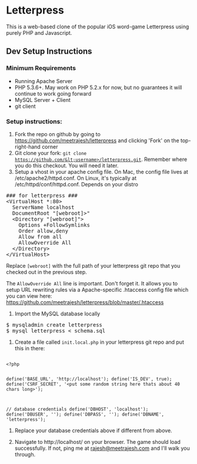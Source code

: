Letterpress
===========

This is a web-based clone of the popular iOS word-game Letterpress using
purely PHP and Javascript.


Dev Setup Instructions
----------------------

### Minimum Requirements

* Running Apache Server
* PHP 5.3.6+. May work on PHP 5.2.x for now, but no guarantees it will continue to work going forward
* MySQL Server + Client
* git client

### Setup instructions:

1. Fork the repo on github by going to https://github.com/meetrajesh/letterpress and clicking 'Fork' on the top-right-hand corner
1. Git clone your fork: <code>git clone https://github.com/&lt;username>/letterpress.git</code>. Remember where you do this checkout. You will need it later.
1. Setup a vhost in your apache config file. On Mac, the config file lives at /etc/apache2/httpd.conf. On Linux, it's typically at /etc/httpd/conf/httpd.conf. Depends on your distro

<pre>
### for letterpress ###
&lt;VirtualHost *:80>
  ServerName localhost
  DocumentRoot "[webroot]>"
  &lt;Directory "[webroot]">
    Options +FollowSymlinks
    Order allow,deny
    Allow from all
    AllowOverride All
  &lt;/Directory>
&lt;/VirtualHost>
</pre>

Replace <code>[webroot]</code> with the full path of your letterpress git repo that you checked out in the previous step.

The <code>AllowOverride All</code> line is important. Don't forget it. It allows you to setup URL rewriting rules via a Apache-specific .htaccess config file which you can view here: https://github.com/meetrajesh/letterpress/blob/master/.htaccess

1. Import the MySQL database locally

<pre>
$ mysqladmin create letterpress
$ mysql letterpress &lt; schema.sql
</pre>

1. Create a file called <code>init.local.php</code> in your letterpress git repo and put this in there:

<code>
&lt;?php

define('BASE_URL', 'http://localhost');
define('IS_DEV', true);
define('CSRF_SECRET', '&lt;put some random string here thats about 40 chars long>');

// database credentials
define('DBHOST', 'localhost');
define('DBUSER', '');
define('DBPASS', '');
define('DBNAME', 'letterpress');
</code>

1. Replace your database credentials above if different from above.

1. Navigate to http://localhost/ on your browser. The game should load successfully. If not, ping me at rajesh@meetrajesh.com and I'll walk you through.



